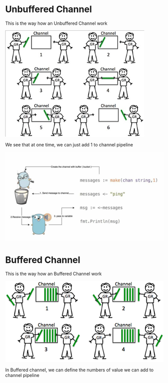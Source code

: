 # Unbuffered Channel

This is the way how an Unbuffered Channel work

![Alt text](channel_1.jpg?raw=true "Unbuffered Channel")

We see that at one time, we can just add 1 to channel pipeline

![Alt text](channel_2.jpeg?raw=true "Unbuffered Channel Code")

# Buffered Channel

This is the way how an Buffered Channel work

![Alt text](channel_3.png?raw=true "Unbuffered Channel Code")

In Buffered channel, we can define the numbers of value we can add to channel pipeline

